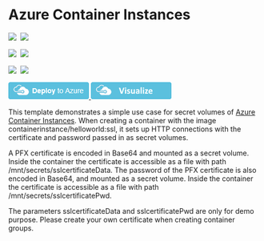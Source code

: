 # Azure Container Instances

<IMG SRC="https://azurequickstartsservice.blob.core.windows.net/badges/201-aci-linuxcontainer-volume-secret/PublicLastTestDate.svg" />&nbsp;
<IMG SRC="https://azurequickstartsservice.blob.core.windows.net/badges/201-aci-linuxcontainer-volume-secret/PublicDeployment.svg" />&nbsp;

<IMG SRC="https://azurequickstartsservice.blob.core.windows.net/badges/201-aci-linuxcontainer-volume-secret/FairfaxLastTestDate.svg" />&nbsp;
<IMG SRC="https://azurequickstartsservice.blob.core.windows.net/badges/201-aci-linuxcontainer-volume-secret/FairfaxDeployment.svg" />&nbsp;

<IMG SRC="https://azurequickstartsservice.blob.core.windows.net/badges/201-aci-linuxcontainer-volume-secret/BestPracticeResult.svg" />&nbsp;
<IMG SRC="https://azurequickstartsservice.blob.core.windows.net/badges/201-aci-linuxcontainer-volume-secret/CredScanResult.svg" />&nbsp;

<a href="https://portal.azure.com/#create/Microsoft.Template/uri/https%3A%2F%2Fraw.githubusercontent.com%2FAzure%2Fazure-quickstart-templates%2Fmaster%2F201-aci-linuxcontainer-volume-secret%2Fazuredeploy.json" target="_blank">
    <img src="https://raw.githubusercontent.com/Azure/azure-quickstart-templates/master/1-CONTRIBUTION-GUIDE/images/deploytoazure.png"/>
</a>
<a href="http://armviz.io/#/?load=https%3A%2F%2Fraw.githubusercontent.com%2FAzure%2Fazure-quickstart-templates%2Fmaster%2F201-aci-linuxcontainer-volume-secret%2Fazuredeploy.json" target="_blank">
    <img src="https://raw.githubusercontent.com/Azure/azure-quickstart-templates/master/1-CONTRIBUTION-GUIDE/images/visualizebutton.png"/>
</a>

This template demonstrates a simple use case for secret volumes of [Azure Container Instances](https://docs.microsoft.com/en-us/azure/container-instances/). When creating a container with the image containerinstance/helloworld:ssl, it sets up HTTP connections with the certificate and password passed in as secret volumes.

A PFX certificate is encoded in Base64 and mounted as a secret volume. Inside the container the certificate is accessible as a file with path /mnt/secrets/sslcertificateData. The password of the PFX certificate is also encoded in Base64, and mounted as a secret volume. Inside the container the certificate is accessible as a file with path /mnt/secrets/sslcertificatePwd.

The parameters sslcertificateData and sslcertificatePwd are only for demo purpose. Please create your own certificate when creating container groups. 


